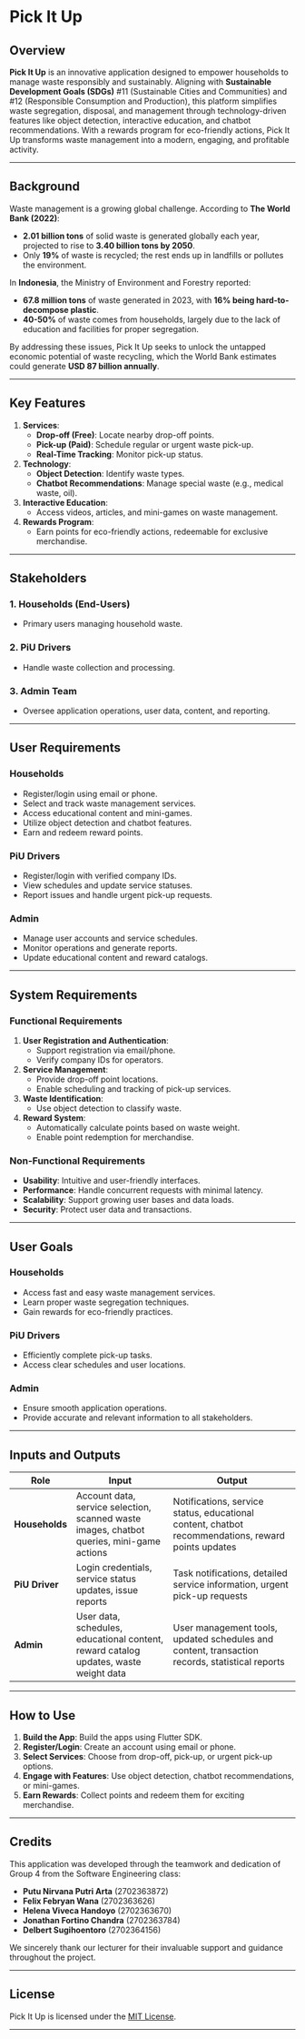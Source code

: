# Pick It Up

## Overview
**Pick It Up** is an innovative application designed to empower households to manage waste responsibly and sustainably. Aligning with **Sustainable Development Goals (SDGs)** #11 (Sustainable Cities and Communities) and #12 (Responsible Consumption and Production), this platform simplifies waste segregation, disposal, and management through technology-driven features like object detection, interactive education, and chatbot recommendations. With a rewards program for eco-friendly actions, Pick It Up transforms waste management into a modern, engaging, and profitable activity.

---

## Background
Waste management is a growing global challenge. According to **The World Bank (2022)**:
- **2.01 billion tons** of solid waste is generated globally each year, projected to rise to **3.40 billion tons by 2050**.
- Only **19%** of waste is recycled; the rest ends up in landfills or pollutes the environment.

In **Indonesia**, the Ministry of Environment and Forestry reported:
- **67.8 million tons** of waste generated in 2023, with **16% being hard-to-decompose plastic**.
- **40-50%** of waste comes from households, largely due to the lack of education and facilities for proper segregation.

By addressing these issues, Pick It Up seeks to unlock the untapped economic potential of waste recycling, which the World Bank estimates could generate **USD 87 billion annually**.

---

## Key Features
1. **Services**: 
   - **Drop-off (Free)**: Locate nearby drop-off points.
   - **Pick-up (Paid)**: Schedule regular or urgent waste pick-up.
   - **Real-Time Tracking**: Monitor pick-up status.
2. **Technology**: 
   - **Object Detection**: Identify waste types.
   - **Chatbot Recommendations**: Manage special waste (e.g., medical waste, oil).
3. **Interactive Education**: 
   - Access videos, articles, and mini-games on waste management.
4. **Rewards Program**: 
   - Earn points for eco-friendly actions, redeemable for exclusive merchandise.

---

## Stakeholders
### 1. **Households (End-Users)**
   - Primary users managing household waste.
### 2. **PiU Drivers**
   - Handle waste collection and processing.
### 3. **Admin Team**
   - Oversee application operations, user data, content, and reporting.

---

## User Requirements
### Households
- Register/login using email or phone.
- Select and track waste management services.
- Access educational content and mini-games.
- Utilize object detection and chatbot features.
- Earn and redeem reward points.

### PiU Drivers
- Register/login with verified company IDs.
- View schedules and update service statuses.
- Report issues and handle urgent pick-up requests.

### Admin
- Manage user accounts and service schedules.
- Monitor operations and generate reports.
- Update educational content and reward catalogs.

---

## System Requirements
### Functional Requirements
1. **User Registration and Authentication**:
   - Support registration via email/phone.
   - Verify company IDs for operators.
2. **Service Management**:
   - Provide drop-off point locations.
   - Enable scheduling and tracking of pick-up services.
3. **Waste Identification**:
   - Use object detection to classify waste.
4. **Reward System**:
   - Automatically calculate points based on waste weight.
   - Enable point redemption for merchandise.

### Non-Functional Requirements
- **Usability**: Intuitive and user-friendly interfaces.
- **Performance**: Handle concurrent requests with minimal latency.
- **Scalability**: Support growing user bases and data loads.
- **Security**: Protect user data and transactions.

---

## User Goals
### Households
- Access fast and easy waste management services.
- Learn proper waste segregation techniques.
- Gain rewards for eco-friendly practices.

### PiU Drivers
- Efficiently complete pick-up tasks.
- Access clear schedules and user locations.

### Admin
- Ensure smooth application operations.
- Provide accurate and relevant information to all stakeholders.

---

## Inputs and Outputs
| **Role**         | **Input**                                                                                              | **Output**                                                                                          |
|-------------------|------------------------------------------------------------------------------------------------------|-----------------------------------------------------------------------------------------------------|
| **Households**    | Account data, service selection, scanned waste images, chatbot queries, mini-game actions             | Notifications, service status, educational content, chatbot recommendations, reward points updates  |
| **PiU Driver** | Login credentials, service status updates, issue reports                                            | Task notifications, detailed service information, urgent pick-up requests                          |
| **Admin**         | User data, schedules, educational content, reward catalog updates, waste weight data                  | User management tools, updated schedules and content, transaction records, statistical reports      |

---

## How to Use
1. **Build the App**: Build the apps using Flutter SDK.
2. **Register/Login**: Create an account using email or phone.
3. **Select Services**: Choose from drop-off, pick-up, or urgent pick-up options.
4. **Engage with Features**: Use object detection, chatbot recommendations, or mini-games.
5. **Earn Rewards**: Collect points and redeem them for exciting merchandise.

---

## Credits  
This application was developed through the teamwork and dedication of Group 4 from the Software Engineering class:  

- **Putu Nirvana Putri Arta** (2702363872)  
- **Felix Febryan Wana** (2702363626)  
- **Helena Viveca Handoyo** (2702363670)  
- **Jonathan Fortino Chandra** (2702363784)  
- **Delbert Sugihoentoro** (2702364156)  

We sincerely thank our lecturer for their invaluable support and guidance throughout the project.

---

## License
Pick It Up is licensed under the [MIT License](LICENSE).

---
